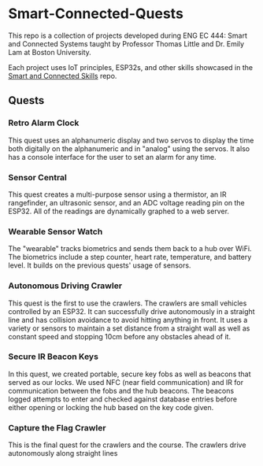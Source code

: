 # Smart-Connected-Quests

This repo is a collection of projects developed during ENG EC 444: Smart and Connected Systems taught by Professor Thomas Little and Dr. Emily Lam at Boston University. 

Each project uses IoT principles, ESP32s, and other skills showcased in the [Smart and Connected Skills](https://github.com/laurajoyerb/Smart-Connected-Skills) repo.

## Quests

### Retro Alarm Clock
This quest uses an alphanumeric display and two servos to display the time both digitally on the alphanumeric and in "analog" using the servos. It also has a console interface for the user to set an alarm for any time. 

### Sensor Central
This quest creates a multi-purpose sensor using a thermistor, an IR rangefinder, an ultrasonic sensor, and an ADC voltage reading pin on the ESP32. All of the readings are dynamically graphed to a web server.

### Wearable Sensor Watch
The "wearable" tracks biometrics and sends them back to a hub over WiFi. The biometrics include a step counter, heart rate, temperature, and battery level. It builds on the previous quests' usage of sensors. 

### Autonomous Driving Crawler
This quest is the first to use the crawlers. The crawlers are small vehicles controlled by an ESP32. It can successfully drive autonomously in a straight line and has collision avoidance to avoid hitting anything in front. It uses a variety or sensors to maintain a set distance from a straight wall as well as constant speed and stopping 10cm before any obstacles ahead of it. 

### Secure IR Beacon Keys
In this quest, we created portable, secure key fobs as well as beacons that served as our locks. We used NFC (near field communication) and IR for communication between the fobs and the hub beacons. The beacons logged attempts to enter and checked against database entries before either opening or locking the hub based on the key code given. 

### Capture the Flag Crawler
This is the final quest for the crawlers and the course. The crawlers drive autonomously along straight lines
